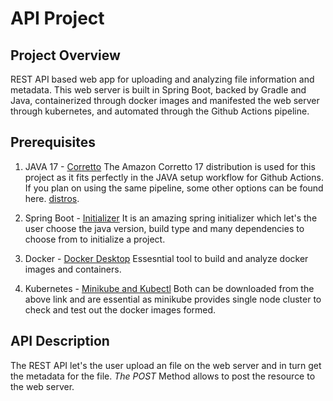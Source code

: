 # API Project

## Project Overview
REST API based web app for uploading and analyzing file information and metadata. This web server is built in Spring Boot, backed by Gradle and Java, containerized through docker images and manifested the web server through kubernetes, and automated through the Github Actions pipeline.

## Prerequisites
1. JAVA 17 - [Corretto]("https://aws.amazon.com/corretto/")
The Amazon Corretto 17 distribution is used for this project as it fits perfectly in the JAVA setup workflow for Github Actions. If you plan on using the same pipeline, some other options can be found here. [distros]("https://github.com/actions/setup-java#supported-distributions.").

2. Spring Boot - [Initializer]("https://start.spring.io/")
It is an amazing spring initializer which let's the user choose the java version, build type and many dependencies to choose from to initialize a project.

3. Docker - [Docker Desktop]("https://www.docker.com/products/docker-desktop/")
Essesntial tool to build and analyze docker images and containers.

4. Kubernetes - [Minikube and Kubectl]("https://kubernetes.io/docs/tasks/tools/")
Both can be downloaded from the above link and are essential as minikube provides single node cluster to check and test out the docker images formed.

## API Description
The REST API let's the user upload an file on the web server and in turn get the metadata for the file.
_The POST_ Method allows to post the resource to the web server.
